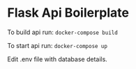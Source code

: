 # Flask Api Boilerplate
To build api run:  `docker-compose build`

To start api run: `docker-compose up`

Edit .env file with database details.
